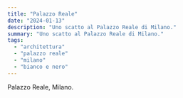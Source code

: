 ```yaml
---
title: "Palazzo Reale"
date: "2024-01-13"
description: "Uno scatto al Palazzo Reale di Milano."
summary: "Uno scatto al Palazzo Reale di Milano."
tags: 
  - "architettura"
  - "palazzo reale"
  - "milano"
  - "bianco e nero"
---
```


Palazzo Reale, Milano.